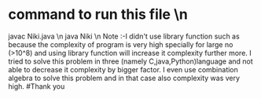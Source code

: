 # command to run this file \n
javac Niki.java \n
java Niki \n
Note :-I didn't use library function such as  because the complexity of program is very high specially for large no (>10^8) and using library function will increase it complexity further more.
I tried to solve this problem in three (namely C,java,Python)language and not able to decrease it complexity by bigger factor.
I even use combination algebra to solve this problem and in that case also complexity was very high.
#Thank you 

